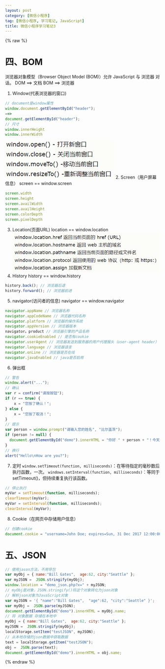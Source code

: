 ```yaml
---
layout: post
category: [微信小程序]
tag: [微信小程序, 学习笔记, JavaScript]
title: 微信小程序学习笔记3
---
```

{% raw %}
# 四、BOM
浏览器对象模型（Browser Object Model (BOM)）允许 JavaScript 与 浏览器 对话。
DOM ==> 文档
BOM ==> 浏览器
1. Window(代表浏览器的窗口)
```javascript
// document是window属性
window.document.getElementById("header");
==>
document.getElementById("header");
// 尺寸
window.innerHeight
window.innerWidth
```
![731b7b3b009163dba8aefc3b4bc2331d.png](/assets/images/wechat-applet-study-note/Image14.png)
2. Screen（用户屏幕信息）
screen == window.screen
```javascript
screen.width
screen.height
screen.availWidth
screen.availHeight
screen.colorDepth
screen.pixelDepth
```
3. Location(页面URL)
location == window.location
![bc0988dafff80a5cb9f41a22d5c8070e.png](/assets/images/wechat-applet-study-note/Image15.png)
4. History
history == window.history
```javascript
history.back(); // 浏览器后退
history.forward(); // 浏览器前进
```
5. navigator(访问者的信息)
navigator == window.navigator
```javascript
navigator.appName // 浏览器名称
navigator.appCodeName // 浏览器代码名称
navigator.platform // 浏览器的操作系统
navigator.appVersion // 浏览器版本
navigator。product // 浏览器引擎的产品名称
navigator.cookieEnabled // 是否有cookie
navigator.userAgent // 浏览器发送到服务器的用户代理报头（user-agent header）
navigator.language // 浏览器语言
navigator.onLine // 浏览器是否在线
navigator.javaEnabled // java是否启用
```
6. 弹出框
```javascript
// 警告
window.alert("...");
// 确认
var r = confirm("请按按钮");
if (r == true) {
    x = "您按了确认！";
} else {
    x = "您按了取消！";
}
// 提示
var person = window.prompt("请输入您的姓名", "比尔盖茨");
if (person != null) {
  document.getElementById("demo").innerHTML = "你好 " + person + "！今天过的怎么样？";
}
// 换行
alert("Hello\nHow are you?");
```
7. 定时
`window.setTimeout(function, milliseconds)`：在等待指定的毫秒数后执行函数，一次。
`windows.setInterval(function, milliseconds)`：等同于 setTimeout()，但持续重复执行该函数。
```javascript
// 停止执行
myVar = setTimeout(function, milliseconds);
clearTimeout(myVar);
myVar = setInterval(function, milliseconds);
clearInterval(myVar);
```
8. Cookie（在网页中存储用户信息）
```javascript
// 创建cookie
document.cookie = "username=John Doe; expires=Sun, 31 Dec 2017 12:00:00 UTC";
```
# 五、JSON
```javascript
// 使用jason方法，不用导包
var myObj = { name:"Bill Gates",  age:62, city:"Seattle" };
var myJSON =  JSON.stringify(myObj);
window.location = "demo_json.php?x=" + myJSON;
// myObj是对象，JSON.stringify()将这个对象转化为json对象
// 解析json对象为JavaScript对象
var myJSON = '{ "name":"Bill Gates",  "age":62, "city":"Seattle" }';
var myObj =  JSON.parse(myJSON);
document.getElementById("demo").innerHTML = myObj.name;
// 将 对象数据 存储在本地中
myObj = { name:"Bill Gates",  age:62, city:"Seattle" };
myJSON =  JSON.stringify(myObj);
localStorage.setItem("testJSON", myJSON);
// 从本地存储的json数据中获取数据
text = localStorage.getItem("testJSON");
obj =  JSON.parse(text);
document.getElementById("demo").innerHTML = obj.name;
```
{% endraw %}  